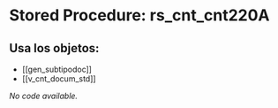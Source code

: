 # Stored Procedure: rs_cnt_cnt220A

## Usa los objetos:
- [[gen_subtipodoc]]
- [[v_cnt_docum_std]]

*No code available.*
